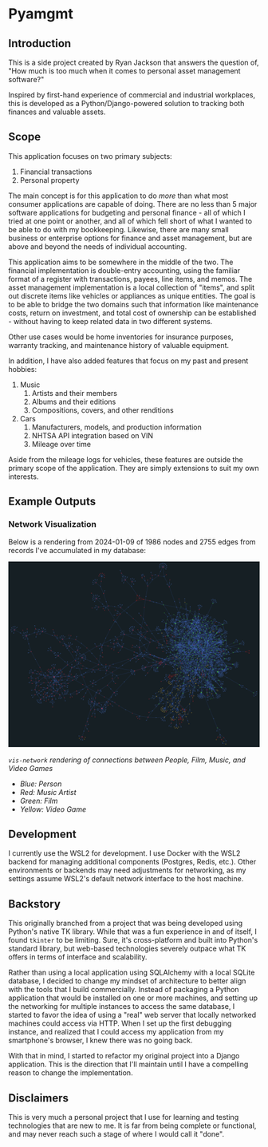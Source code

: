# Pyamgmt

## Introduction

This is a side project created by Ryan Jackson that answers the question of, "How much is too much when it comes to personal asset management software?"

Inspired by first-hand experience of commercial and industrial workplaces, this is developed as a Python/Django-powered solution to tracking both finances and valuable assets.

## Scope

This application focuses on two primary subjects:

1. Financial transactions
2. Personal property

The main concept is for this application to do *more* than what most consumer applications are capable of doing. There are no less than 5 major software applications for budgeting and personal finance - all of which I tried at one point or another, and all of which fell short of what I wanted to be able to do with my bookkeeping. Likewise, there are many small business or enterprise options for finance and asset management, but are above and beyond the needs of individual accounting.

This application aims to be somewhere in the middle of the two. The financial implementation is double-entry accounting, using the familiar format of a register with transactions, payees, line items, and memos. The asset management implementation is a local collection of "items", and split out discrete items like vehicles or appliances as unique entities. The goal is to be able to bridge the two domains such that information like maintenance costs, return on investment, and total cost of ownership can be established - without having to keep related data in two different systems.

Other use cases would be home inventories for insurance purposes, warranty tracking, and maintenance history of valuable equipment.

In addition, I have also added features that focus on my past and present hobbies:

1. Music
   1. Artists and their members
   2. Albums and their editions
   3. Compositions, covers, and other renditions
2. Cars
   1. Manufacturers, models, and production information
   2. NHTSA API integration based on VIN
   3. Mileage over time

Aside from the mileage logs for vehicles, these features are outside the primary scope of the application. They are simply extensions to suit my own interests.

## Example Outputs

### Network Visualization

Below is a rendering from 2024-01-09 of 1986 nodes and 2755 edges from records I've accumulated in my database:

![Rendering of connected records, 2024-01-09](app/static/film-games-music--2024-01-09--001.png)

_`vis-network` rendering of connections between People, Film, Music, and Video Games_

- _Blue: Person_
- _Red: Music Artist_
- _Green: Film_
- _Yellow: Video Game_

## Development

I currently use the WSL2 for development. I use Docker with the WSL2 backend for managing additional components (Postgres, Redis, etc.). Other environments or backends may need adjustments for networking, as my settings assume WSL2's default network interface to the host machine.

## Backstory

This originally branched from a project that was being developed using Python's native TK library. While that was a fun experience in and of itself, I found `tkinter` to be limiting. Sure, it's cross-platform and built into Python's standard library, but web-based technologies severely outpace what TK offers in terms of interface and scalability.

Rather than using a local application using SQLAlchemy with a local SQLite database, I decided to change my mindset of architecture to better align with the tools that I build commercially. Instead of packaging a Python application that would be installed on one or more machines, and setting up the networking for multiple instances to access the same database, I started to favor the idea of using a "real" web server that locally networked machines could access via HTTP. When I set up the first debugging instance, and realized that I could access my application from my smartphone's browser, I knew there was no going back.

With that in mind, I started to refactor my original project into a Django application. This is the direction that I'll maintain until I have a compelling reason to change the implementation.

## Disclaimers

This is very much a personal project that I use for learning and testing technologies that are new to me. It is far from being complete or functional, and may never reach such a stage of where I would call it "done".
